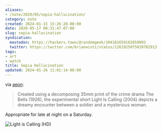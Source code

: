 ```yaml
---
aliases:
- /note/2020/05/sepia-hallucination/
category: note
created: 2024-01-15 15:26:28-08:00
date: 2020-05-17 00:31:47-07:00
slug: sepia-hallucination
syndication:
  mastodon: https://hackers.town/@randomgeek/104182659182659893
  twitter: https://twitter.com/brianwisti/status/1261925075839782913
tags:
- art
- watch
title: Sepia Hallucination
updated: 2024-01-26 11:01:14-08:00
---
```


via [aeon](https://aeon.co/videos/when-a-decomposing-century-old-film-becomes-a-haunting-meditation-on-memory):

 > 
 > Created using a decomposing 35mm print of the crime drama The Bells (1926),
 > the experimental short Light Is Calling (2004) depicts a dreamy encounter
 > between a soldier and a mysterious woman.

Appropriate for late at night on a Saturday.

![Light is Calling (HD)](https://www.youtube.com/watch?v=yx0HzBiaVn4)